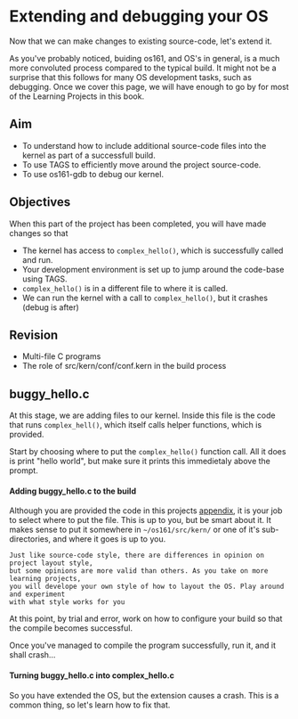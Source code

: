 # Extending and debugging your OS

Now that we can make changes to existing source-code, let's extend it.

As you've probably noticed, buiding os161, and OS's in general, is a much more convoluted process compared to the typical build. It might not be a surprise that this follows for many OS development tasks, such as debugging. Once we cover this page, we will have enough to go by for most of the Learning Projects in this book.

## Aim

* To understand how to include additional source-code files into the kernel
as part of a successfull build.
* To use TAGS to efficiently move around the project source-code.
* To use os161-gdb to debug our kernel.

## Objectives

When this part of the project has been completed, you will have made changes so that
* The kernel has access to `complex_hello()`, which is successfully called and run.
* Your development environment is set up to jump around the code-base using TAGS.
* `complex_hello()` is in a different file to where it is called.
* We can run the kernel with a call to `complex_hello()`, but it crashes (debug is after)

## Revision
* Multi-file C programs
* The role of src/kern/conf/conf.kern in the build process

## buggy_hello.c

At this stage, we are adding files to our kernel. Inside this file is the code that runs `complex_hell()`, which itself calls helper functions, which is provided.

Start by choosing where to put the `complex_hello()` function call. All it does is print "hello world", but make sure it prints this immedietaly above the prompt.

#### Adding buggy_hello.c to the build

Although you are provided the code in this projects [appendix](./appendix.html), it is your job to select where to put the file. This is up to you, but be smart about it. It makes sense to put it somewhere in `~/os161/src/kern/` or one of it's sub-directories, and where it goes is up to you.

```text
Just like source-code style, there are differences in opinion on project layout style,
but some opinions are more valid than others. As you take on more learning projects, 
you will develope your own style of how to layout the OS. Play around and experiment
with what style works for you
```

At this point, by trial and error, work on how to configure your build so that the compile becomes successful. 

Once you've managed to compile the program successfully, run it, and it shall crash...

#### Turning buggy\_hello.c into complex_hello.c

So you have extended the OS, but the extension causes a crash. This is a common thing, so let's learn how to fix that.
